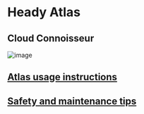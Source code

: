 # Heady Atlas
## Cloud Connoisseur

![image](https://user-images.githubusercontent.com/104687767/166182683-0e3d120c-6850-40e9-948f-bca5fbbd16c8.png)


## [Atlas usage instructions](https://github.com/BeyondCombustion/The-Consensus/blob/main/Artisan/Cloud%20Connoisseur/Atlas/Instructions.md)

## [Safety and maintenance tips](https://github.com/BeyondCombustion/The-Consensus/blob/main/Artisan/Cloud%20Connoisseur/ReadMe.md)
